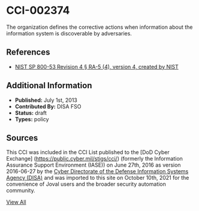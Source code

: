 # CCI-002374

The organization defines the corrective actions when information about the information system is discoverable by adversaries.

## References ##

* [NIST SP 800-53 Revision 4 § RA-5 (4), version 4, created by NIST](http://csrc.nist.gov/publications/PubsSPs.html)


## Additional Information ##

* **Published:** July 1st, 2013
* **Contributed By:** DISA FSO
* **Status:** draft
* **Types:** policy

## Sources ##

This CCI was included in the CCI List published to the [DoD Cyber Exchange]
(https://public.cyber.mil/stigs/cci/) (formerly the Information Assurance Support Environment
(IASE)) on June 27th, 2016 as version 2016-06-27 by the [Cyber Directorate of the Defense 
Information Systems Agency (DISA)](https://public.cyber.mil/about-cyber/) and was imported to 
this site on October 10th, 2021 for the convenience of Joval users and the broader security automation community.

[View All](../README.md)
